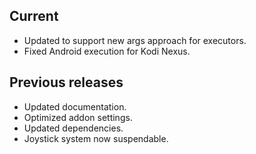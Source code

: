 ## Current
- Updated to support new args approach for executors.
- Fixed Android execution for Kodi Nexus.
  
## Previous releases
- Updated documentation.
- Optimized addon settings.
- Updated dependencies.
- Joystick system now suspendable.